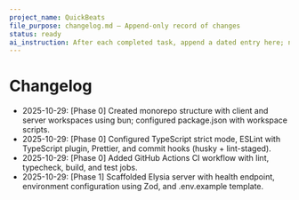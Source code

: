 ```yaml
---
project_name: QuickBeats
file_purpose: changelog.md — Append-only record of changes
status: ready
ai_instruction: After each completed task, append a dated entry here; never rewrite history, only add.
---
```


# Changelog

<!--
Format guideline:
- 2025-10-29: [phase/task] one-line summary; optional brief notes.

Example:
- 2025-10-29: [Phase 1] Implemented /health and logging middleware.
-->

- 2025-10-29: [Phase 0] Created monorepo structure with client and server workspaces using bun; configured package.json with workspace scripts.
- 2025-10-29: [Phase 0] Configured TypeScript strict mode, ESLint with TypeScript plugin, Prettier, and commit hooks (husky + lint-staged).
- 2025-10-29: [Phase 0] Added GitHub Actions CI workflow with lint, typecheck, build, and test jobs.
- 2025-10-29: [Phase 1] Scaffolded Elysia server with health endpoint, environment configuration using Zod, and .env.example template.
